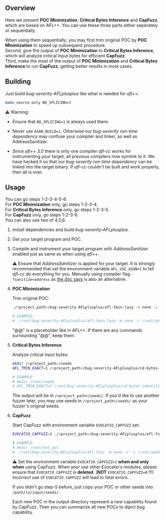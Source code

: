 ## Overview

Here we present **POC Minimization**, **Critical Bytes Inference** and **CapFuzz**, which are based on AFL++. You can use these three parts either seperately or sequentially.

When using them sequentially, you may first trim original POC by **POC Minimization** to speed up subsequent procedure.  
Second, give the output of **POC Minimization** to **Critical Bytes Inference**, which will analyze critical input bytes for efficient **CapFuzz**.  
Third, make the most of the output of **POC Minimization** and **Critical Bytes Inference** to run **CapFuzz**, getting better results in most cases.

## Building

Just build *bug-severity-AFLplusplus* like what is needed for *afl++*:

```bash
make source-only NO_SPLICING=1
```

:warning: Warning:

 - Ensure that `NO_SPLICING=1` is always used there.

 - Never use `ASAN_BUILD=1`. Otherwise our *bug-severity run-time dependency* may confuse your compiler and linker, as well as AddressSanitizer.

 - Since *afl++ 3.0* there is only one compiler *afl-cc* works for instrumenting your target, all previous compilers now symlink to it. We have hacked it so that our *bug-severity run-time dependency* can be linked into the target binary. If *afl-cc* couldn't be built and work properly, then all is over.

## Usage

You can go steps 1-2-3-4-5-6.  
For **POC Minimization** only, go steps 1-2-3-4.  
For **Critical Bytes Inference** only, go steps 1-2-3-5.  
For **CapFuzz** only, go steps 1-2-3-6.  
You can also use two of 4,5,6.

1. Install dependencies and build *bug-severity-AFLplusplus*.

2. Get your target program and POC.

3. Compile and instrument your target program with *AddressSanitizer* enabled just as same as when using *afl++*.
   
   :warning: Ensure that *AddressSanitizer* is applied for your target. It is strongly recommended that set the environment variable `AFL_USE_ASAN=1` to tell  *afl-cc* do everything for you. Manually using compiler flag `-fsanitize=address` as [the doc says](https://github.com/google/sanitizers/wiki/AddressSanitizer) is also an alternative. 

4. **POC Minimization**

    Trim original POC:

    ```bash
    ./<project_path>/bug-severity-AFLplusplus/afl-tmin-lazy -m none -i /path/to/original/poc -o /path/to/minimized/poc -- /path/to/target/program @@

    # EXAMPLE:
    # ./root/bug-severity-AFLplusplus/afl-tmin-lazy -m none -i /root/poc -o /root/poc_tmin -- /root/libtiff/tools/tiffcrop -H 341 @@ /tmp/foo
    ```

    "@@" is a placeholder like in AFL++. If there are any commands surrounding "@@", keep them.

5. **Critical Bytes Inference**

    Analyze critical input bytes:

    ```bash
    mkdir /<project_path>/seeds
    AFL_TMIN_EXACT=1 /<project_path>/bug-severity-AFLplusplus/cd-bytes-identifier -m none -i /path/to/poc -o /tmp/foo -g -c /tmp/constraints.res -k /<project_path>/seeds/ -- /path/to/target/program @@

    # EXAMPLE:
    # mkdir /root/seeds
    # AFL_TMIN_EXACT=1 /root/bug-severity-AFLplusplus/cd-bytes-identifier -m none -i /root/poc -o /tmp/foo -g -c /tmp/constraints.res -k /root/seeds/ -- /root/libtiff/tools/tiffcrop -H 341 @@ /tmp/foo
    ```

    The output will be in `/<project_path>/seeds/`. If you'd like to use another fuzzer later, you may use seeds in `/<project_path>/seeds/` as your fuzzer's original seeds.

6. **CapFuzz**

    Start CapFuzz with environment variable `EVOCATIO_CAPFUZZ` set:

    ```bash
    EVOCATIO_CAPFUZZ=1 ./<project_path>/bug-severity-AFLplusplus/afl-fuzz -m none -C -i /path/to/input/seeds/ -o /path/to/output/ -k /path/to/original/poc -- /path/to/target/program @@

    # EXAMPLE:
    # mkdir /root/out_put
    # ./root/bug-severity-AFLplusplus/afl-fuzz -m none -C -i /root/seeds -o /root/out_put/ -k /root/poc -- /root/libtiff/tools/tiffcrop -H 341 @@ /tmp/foo
    ```

    :warning: Set the environment variable `EVOCATIO_CAPFUZZ=1` **when and only when** using CapFuzz. When your use other Evocatio's modules, please ensure that `EVOCATIO_CAPFUZZ` is **deleted**. (**NOT** `EVOCATIO_CAPFUZZ=0` !!!) Incorrect use of `EVOCATIO_CAPFUZZ` will lead to fatal errors.

    If you didn't go step-5 before, just copy your POC or other seeds into `/path/to/input/seeds/`.

    Each new POC in the output directory represent a new capability found by CapFuzz.  Then you can summarize all new POCs to dipict bug capability.
    